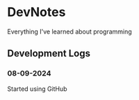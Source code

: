 # DevNotes
 Everything I've learned about programming
 ## Development Logs

 ### 08-09-2024

 Started using GitHub
 